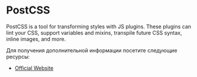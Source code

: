 # PostCSS

PostCSS is a tool for transforming styles with JS plugins. These plugins can lint your CSS, support variables and mixins, transpile future CSS syntax, inline images, and more.

Для получения дополнительной информации посетите следующие ресурсы:

- [Official Website](https://postcss.org/)
